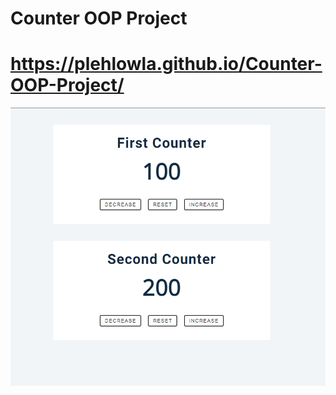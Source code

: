 # Counter OOP Project
 
# https://plehlowla.github.io/Counter-OOP-Project/

![counter](./counter.png)